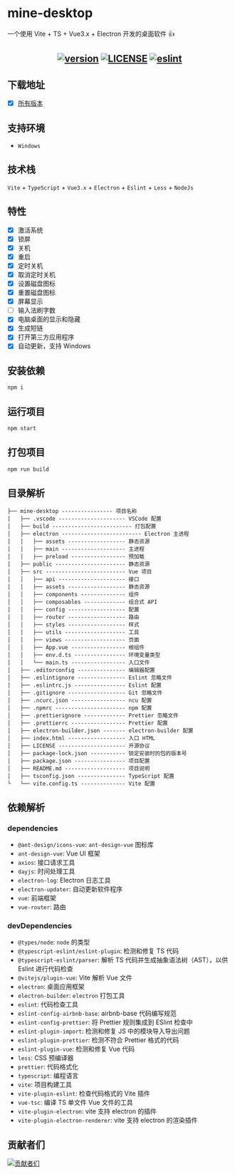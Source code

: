 # mine-desktop

一个使用 Vite + TS + Vue3.x + Electron 开发的桌面软件 👍

<h2 align="center">
  <a href="https://github.com/biaov/mine-desktop/releases"><img src="https://shields.io/github/v/release/biaov/mine-desktop.svg?logo=github&label=版本" alt="version" /></a>
  <a href="https://github.com/biaov/mine-desktop/blob/main/LICENSE"><img src="https://img.shields.io/github/license/biaov/mine-desktop.svg" alt="LICENSE" /></a>
  <a href="https://github.com/biaov/mine-desktop/blob/main/.eslintrc.js"><img src="https://img.shields.io/badge/eslint-prettier-blue?logo=eslint" alt="eslint" /></a>
</h2>

## 下载地址

- [x] [所有版本](https://github.com/biaov/mine-desktop/releases)

## 支持环境

- `Windows`

## 技术栈

`Vite` + `TypeScript` + `Vue3.x` + `Electron` + `Eslint` + `Less` + `NodeJs`

## 特性

- [x] 激活系统
- [x] 锁屏
- [x] 关机
- [x] 重启
- [x] 定时关机
- [x] 取消定时关机
- [x] 设置磁盘图标
- [x] 重置磁盘图标
- [x] 屏幕显示
- [ ] 输入法刷字数
- [x] 电脑桌面的显示和隐藏
- [x] 生成短链
- [x] 打开第三方应用程序
- [x] 自动更新，支持 Windows

## 安装依赖

```sh
npm i
```

## 运行项目

```sh
npm start
```

## 打包项目

```sh
npm run build
```

## 目录解析

```MD
├── mine-desktop ---------------- 项目名称
│   ├── .vscode --------------------- VSCode 配置
│   ├── build ------------------------- 打包配置
│   ├── electron ------------------------- Electron 主进程
│   │   ├── assets ------------------ 静态资源
│   │   ├── main -------------------- 主进程
│   │   ├── preload ----------------- 预加载
│   ├── public ---------------------- 静态资源
│   ├── src ------------------------- Vue 项目
│   │   ├── api --------------------- 接口
│   │   ├── assets ------------------ 静态资源
│   │   ├── components -------------- 组件
│   │   ├── composables ------------- 组合式 API
│   │   ├── config ------------------ 配置
│   │   ├── router ------------------ 路由
│   │   ├── styles ------------------ 样式
│   │   ├── utils ------------------- 工具
│   │   ├── views ------------------- 页面
│   │   ├── App.vue ----------------- 根组件
│   │   ├── env.d.ts ---------------- 环境变量类型
│   │   └── main.ts ----------------- 入口文件
│   ├── .editorconfig --------------- 编辑器配置
│   ├── .eslintignore --------------- Eslint 忽略文件
│   ├── .eslintrc.js ---------------- Eslint 配置
│   ├── .gitignore ------------------ Git 忽略文件
│   ├── .ncurc.json ----------------- ncu 配置
│   ├── .npmrc ---------------------- npm 配置
│   ├── .prettierignore ------------- Prettier 忽略文件
│   ├── .prettierrc ----------------- Prettier 配置
│   ├── electron-builder.json ------- electron-builder 配置
│   ├── index.html ------------------ 入口 HTML
│   ├── LICENSE --------------------- 开源协议
│   ├── package-lock.json ----------- 锁定安装时的包的版本号
│   ├── package.json ---------------- 项目配置
│   ├── README.md ------------------- 项目说明
│   ├── tsconfig.json --------------- TypeScript 配置
└   └── vite.config.ts -------------- Vite 配置
```

## 依赖解析

### dependencies

- `@ant-design/icons-vue`: `ant-design-vue` 图标库
- `ant-design-vue`: Vue UI 框架
- `axios`: 接口请求工具
- `dayjs`: 时间处理工具
- `electron-log`: Electron 日志工具
- `electron-updater`: 自动更新软件程序
- `vue`: 前端框架
- `vue-router`: 路由

### devDependencies

- `@types/node`: `node` 的类型
- `@typescript-eslint/eslint-plugin`: 检测和修复 TS 代码
- `@typescript-eslint/parser`: 解析 TS 代码并生成抽象语法树（AST），以供 Eslint 进行代码检查
- `@vitejs/plugin-vue`: Vite 解析 Vue 文件
- `electron`: 桌面应用框架
- `electron-builder`: `electron` 打包工具
- `eslint`: 代码检查工具
- `eslint-config-airbnb-base`: airbnb-base 代码编写规范
- `eslint-config-prettier`: 将 Prettier 规则集成到 ESlint 检查中
- `eslint-plugin-import`: 检测和修复 JS 中的模块导入导出问题
- `eslint-plugin-prettier`: 检测不符合 Prettier 格式的代码
- `eslint-plugin-vue`: 检测和修复 Vue 代码
- `less`: CSS 预编译器
- `prettier`: 代码格式化
- `typescript`: 编程语言
- `vite`: 项目构建工具
- `vite-plugin-eslint`: 检查代码格式的 Vite 插件
- `vue-tsc`: 编译 TS 单文件 Vue 文件的工具
- `vite-plugin-electron`: vite 支持 electron 的插件
- `vite-plugin-electron-renderer`: vite 支持 electron 的渲染插件

## 贡献者们

[![贡献者们](https://contrib.rocks/image?repo=biaov/mine-desktop)](https://github.com/biaov/mine-desktop/graphs/contributors)
